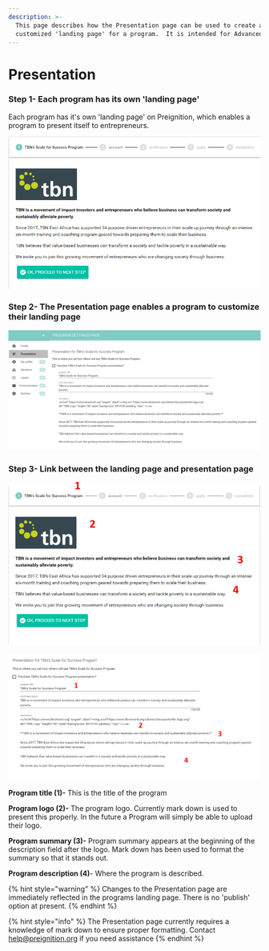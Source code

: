 ```yaml
---
description: >-
  This page describes how the Presentation page can be used to create a
  customized 'landing page' for a program.  It is intended for Advanced Users.
---
```


# Presentation

### Step 1- Each program has its own 'landing page' 

Each program has it's own 'landing page' on Preignition, which enables a program to present itself to entrepreneurs. 

![This is an example of TBN East Africa&apos;s landing page](../../../.gitbook/assets/image%20%2812%29.png)

### Step 2- The Presentation page enables a program to customize their landing page

![This is an example of TBN East Africa&apos;s Presentation page](../../../.gitbook/assets/image%20%2837%29.png)

### Step 3- Link between the landing page and presentation page

![](../../../.gitbook/assets/image%20%2818%29.png)

![](../../../.gitbook/assets/image%20%2820%29.png)

**Program title \(1\)-**  This is the title of the program

**Program logo \(2\)-** The program logo.  Currently mark down is used to present this properly.  In the future a Program will simply be able to upload their logo.

**Program summary \(3\)-** Program summary appears at the beginning of the description field after the logo.  Mark down has been used to format the summary so that it stands out.

**Program description \(4\)**- Where the program is described.

{% hint style="warning" %}
Changes to the Presentation page are immediately reflected in the programs landing page.  There is no 'publish' option at present.
{% endhint %}

{% hint style="info" %}
The Presentation page currently requires a knowledge of mark down to ensure proper formatting.  Contact help@preignition.org if you need assistance 
{% endhint %}

